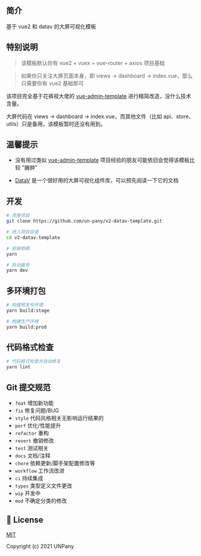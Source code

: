## 简介

基于 vue2 和 datav 的大屏可视化模板

## 特别说明

> 该模板默认你有 vue2 + vuex + vue-router + axios  项目基础

> 如果你只关注大屏页面本身，即 views -> dashboard -> index.vue，那么只需要你有 vue2 基础即可

该项目完全基于花裤衩大佬的 [vue-admin-template](https://github.com/PanJiaChen/vue-admin-template) 进行精简改造，没什么技术含量。

大屏代码在 views -> dashboard -> index.vue，而其他文件（比如 api、store、utils）只是备用，该模板暂时还没有用到。

## 温馨提示

- 没有用过类似 [vue-admin-template](https://github.com/PanJiaChen/vue-admin-template) 项目经验的朋友可能依旧会觉得该模板比较 "臃肿"

- [DataV](https://github.com/DataV-Team/DataV) 是一个很好用的大屏可视化组件库，可以预先阅读一下它的文档

## 开发

```bash
# 克隆项目
git clone https://github.com/un-pany/v2-datav-template.git

# 进入项目目录
cd v2-datav-template

# 安装依赖
yarn

# 启动服务
yarn dev
```

## 多环境打包

```bash
# 构建预发布环境
yarn build:stage

# 构建生产环境
yarn build:prod
```

## 代码格式检查

```bash
# 代码格式检查并自动修复
yarn lint
```

## Git 提交规范

- `feat` 增加新功能
- `fix` 修复问题/BUG
- `style` 代码风格相关无影响运行结果的
- `perf` 优化/性能提升
- `refactor` 重构
- `revert` 撤销修改
- `test` 测试相关
- `docs` 文档/注释
- `chore` 依赖更新/脚手架配置修改等
- `workflow` 工作流改进
- `ci` 持续集成
- `types` 类型定义文件更改
- `wip` 开发中
- `mod` 不确定分类的修改

## 📄 License

[MIT](https://github.com/un-pany/v2-datav-template/blob/main/LICENSE)

Copyright (c) 2021 UNPany
